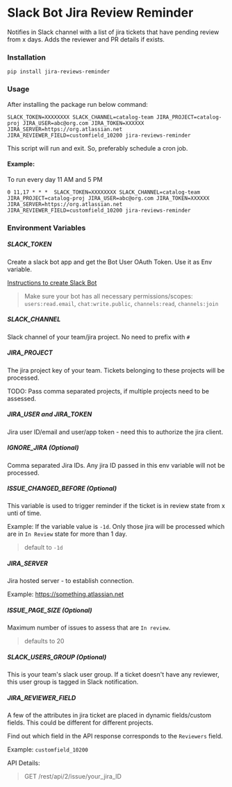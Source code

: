 # Slack Bot Jira Review Reminder
Notifies in Slack channel with a list of jira tickets that have pending review from x days. Adds the reviewer and PR details if exists.

### Installation
```buildoutcfg
pip install jira-reviews-reminder
```
### Usage

After installing the package run below command:
```buildoutcfg
SLACK_TOKEN=XXXXXXXX SLACK_CHANNEL=catalog-team JIRA_PROJECT=catalog-proj JIRA_USER=abc@org.com JIRA_TOKEN=XXXXXX JIRA_SERVER=https://org.atlassian.net JIRA_REVIEWER_FIELD=customfield_10200 jira-reviews-reminder
```
This script will run and exit. So, preferably schedule a cron job.

#### Example:
To run every day 11 AM and 5 PM
```buildoutcfg
0 11,17 * * *  SLACK_TOKEN=XXXXXXXX SLACK_CHANNEL=catalog-team JIRA_PROJECT=catalog-proj JIRA_USER=abc@org.com JIRA_TOKEN=XXXXXX JIRA_SERVER=https://org.atlassian.net JIRA_REVIEWER_FIELD=customfield_10200 jira-reviews-reminder
```

### Environment Variables

##### SLACK_TOKEN
Create a slack bot app and get the Bot User OAuth Token. Use it as Env variable.

<a href="https://slack.com/intl/en-in/help/articles/115005265703-Create-a-bot-for-your-workspace">Instructions to create Slack Bot</a>

> Make sure your bot has all necessary permissions/scopes:
> `users:read.email`, `chat:write.public`, `channels:read`, `channels:join`

##### SLACK_CHANNEL
Slack channel of your team/jira project. No need to prefix with `#`

##### JIRA_PROJECT
The jira project key of your team. Tickets belonging to these projects will be processed.

TODO: Pass comma separated projects, if multiple projects need to be assessed. 

##### JIRA_USER and JIRA_TOKEN
Jira user ID/email and user/app token - need this to authorize the jira client.

##### IGNORE_JIRA (Optional)
Comma separated Jira IDs. Any jira ID passed in this env variable will not be processed.

##### ISSUE_CHANGED_BEFORE (Optional)
This variable is used to trigger reminder if the ticket is in review state from x unti of time.

Example: 
If the variable value is `-1d`. Only those jira will be processed which are in `In Review` state for more than 1 day.

>default to `-1d`

##### JIRA_SERVER
Jira hosted server - to establish connection.

Example: https://something.atlassian.net

##### ISSUE_PAGE_SIZE (Optional)
Maximum number of issues to assess that are `In review`.
> defaults to 20

##### SLACK_USERS_GROUP (Optional)
This is your team's slack user group. If a ticket doesn't have any reviewer, this user group is tagged in Slack notification.

##### JIRA_REVIEWER_FIELD
A few of the attributes in jira ticket are placed in dynamic fields/custom fields. This could be different for different projects.

Find out which field in the API response corresponds to the `Reviewers` field.

Example: `customfield_10200`

API Details:
> GET /rest/api/2/issue/your_jira_ID
